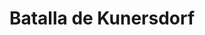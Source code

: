 ﻿---
title: "Batalla de Kunersdorf"
permalink: periodes_1051.html
layout: periode
dataInici: 1759-08-12
sidebar: periodes
pares:
  - id: 458
    title: "Guerra de los Siete Años"
    dataInici: "(1756)"
    dataFi: "(1763)"

fills:
jocsPrincipals:
jocsEscenaris:
jocsEpoca:
  - title: "Prussia's Glory II"
    bggId: 17395
    escenari: "Inferno: Kunersdorf"
    dataInici: 
    dataFi: 

jocsEpocaEscenaris:
---
